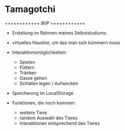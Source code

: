 # Tamagotchi

++++++++++++ *WIP* ++++++++++++

- Erstellung im Rahmen meines Selbststudiums


- virtuelles Haustier, um das man sich kümmern muss


- Interaktionsmöglichkeiten:
  - Spielen
  - Füttern
  - Tränken
  - Gasse gehen
  - Schlafen legen / Aufwecken


- Speicherung im LocalStorage


- Funktionen, die noch kommen:
  - weitere Tiere
  - random Auswahl des Tieres
  - Interaktionen entsprechend des Tieres

